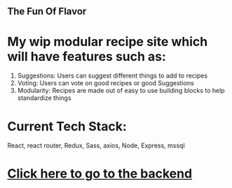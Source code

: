 ## The Fun Of Flavor

# My wip modular recipe site which will have features such as:

1. Suggestions: Users can suggest different things to add to recipes
2. Voting: Users can vote on good recipes or good Suggestions
3. Modularity: Recipes are made out of easy to use building blocks to help standardize things

# Current Tech Stack:

React, react router, Redux, Sass, axios, Node, Express, mssql

# [Click here to go to the backend](https://github.com/Yavuz7/theFunOfFlavorBackend)
